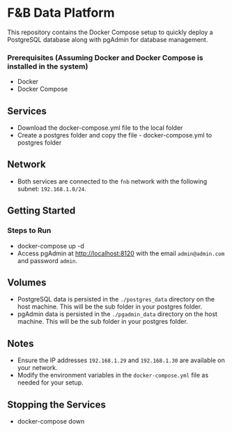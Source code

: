 
# F&B Data Platform

This repository contains the Docker Compose setup to quickly deploy a PostgreSQL database along with pgAdmin for database management.

### Prerequisites (Assuming Docker and Docker Compose is installed in the system)
- Docker
- Docker Compose


## Services
- Download the docker-compose.yml file to the local folder
- Create a postgres folder and copy the file - docker-compose.yml to postgres folder

## Network
- Both services are connected to the `fnb` network with the following subnet: `192.168.1.0/24`.

## Getting Started

###  Steps to Run
- docker-compose up -d
- Access pgAdmin at [http://localhost:8120](http://localhost:8120) with the email `admin@admin.com` and password `admin`.

## Volumes
- PostgreSQL data is persisted in the `./postgres_data` directory on the host machine. This will be the sub folder in your postgres folder.
- pgAdmin data is persisted in the `./pgadmin_data` directory on the host machine. This will be the sub folder in your postgres folder.

## Notes
- Ensure the IP addresses `192.168.1.29` and `192.168.1.30` are available on your network.
- Modify the environment variables in the `docker-compose.yml` file as needed for your setup.

## Stopping the Services
- docker-compose down


